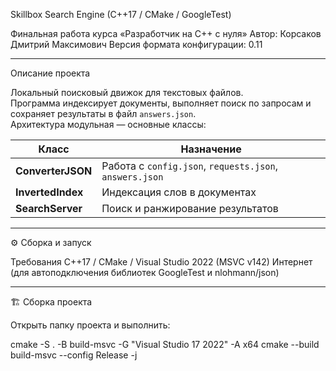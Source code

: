 Skillbox Search Engine (C++17 / CMake / GoogleTest)

Финальная работа курса «Разработчик на C++ с нуля»
Автор: Корсаков Дмитрий Максимович
Версия формата конфигурации: 0.11

---

Описание проекта

Локальный поисковый движок для текстовых файлов.  
Программа индексирует документы, выполняет поиск по запросам и сохраняет результаты в файл `answers.json`.  
Архитектура модульная — основные классы:

| Класс | Назначение |
|-------|-------------|
| **ConverterJSON** | Работа с `config.json`, `requests.json`, `answers.json` |
| **InvertedIndex** | Индексация слов в документах |
| **SearchServer** | Поиск и ранжирование результатов |

---

⚙️ Сборка и запуск

Требования
C++17 / CMake / Visual Studio 2022 (MSVC v142) 
Интернет (для автоподключения библиотек GoogleTest и nlohmann/json)

---

🏗️ Сборка проекта

Открыть папку проекта и выполнить:

cmake -S . -B build-msvc -G "Visual Studio 17 2022" -A x64
cmake --build build-msvc --config Release -j
